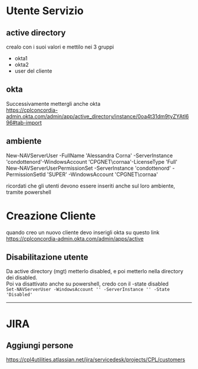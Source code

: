 # Utente Servizio

## active directory
crealo con i suoi valori e mettilo nei 3 gruppi
- okta1
- okta2
- user del cliente

## okta
Successivamente mettergli anche okta  
https://cplconcordia-admin.okta.com/admin/app/active_directory/instance/0oa4t31dm9tyZYAtl696#tab-import

## ambiente
New-NAVServerUser -FullName 'Alessandra Corna' -ServerInstance 'condottenord'-WindowsAccount 'CPGNET\cornaa'-LicenseType 'Full'
New-NAVServerUserPermissionSet -ServerInstance 'condottenord' -PermissionSetId 'SUPER' -WindowsAccount 'CPGNET\cornaa'



ricordati che gli utenti devono essere inseriti anche sul loro ambiente, tramite powershell

# Creazione Cliente

quando creo un nuovo cliente devo inserigli okta su questo link  
https://cplconcordia-admin.okta.com/admin/apps/active   



## Disabilitazione utente

Da active directory (mgt) metterlo disabled, e poi metterlo nella directory dei disabled.  
Poi va disattivato anche su powershell, credo con il -state disabled  
```Set-NAVServerUser -WindowsAccount '' -ServerInstance '' -State 'Disabled'```


----


# JIRA

## Aggiungi persone

https://cpl4utilities.atlassian.net/jira/servicedesk/projects/CPL/customers